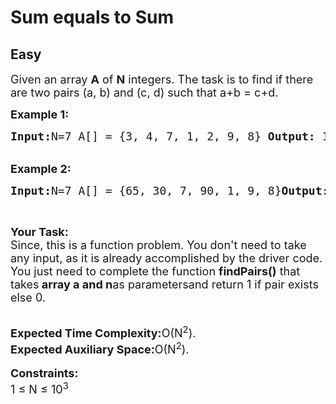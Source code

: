# Sum equals to Sum
## Easy
<div class="problems_problem_content__Xm_eO"><p><span style="font-size:18px">Given an array <strong>A</strong> of <strong>N</strong>&nbsp;integers. The task is to find if there are two pairs (a, b) and (c, d) such that a+b = c+d.</span></p>

<p><span style="font-size:18px"><strong>Example 1:</strong></span></p>

<pre><span style="font-size:18px"><strong>Input:</strong>N=7 A[] = {3, 4, 7, 1, 2, 9, 8} <strong>Output:</strong> 1<strong>Explanation</strong>:<strong>(3, 7)</strong> and <strong>(9, 1)</strong> are the pairs whosesum are equal.  </span></pre>

<p><br>
<span style="font-size:18px"><strong>Example 2:</strong></span></p>

<pre><span style="font-size:18px"><strong>Input:</strong>N=7 A[] = {65, 30, 7, 90, 1, 9, 8}<strong>Output:</strong> 0</span></pre>

<p>&nbsp;</p>

<p><span style="font-size:18px"><strong>Your Task:</strong><br>
Since, this is a function problem. You don't need to take any input, as it is already accomplished by the driver code. You just need to complete the function <strong>findPairs()</strong> that takes<strong> array a and n</strong>as parametersand return 1 if pair exists else 0.</span></p>

<p><br>
<span style="font-size:18px"><strong>Expected Time Complexity:</strong>O(N<sup>2</sup>).<br>
<strong>Expected Auxiliary Space:</strong>O(N<sup>2</sup>).</span><br>
<br>
<span style="font-size:18px"><strong>Constraints:</strong><br>
1 ≤ N ≤ 10<sup>3</sup></span></p>
</div>